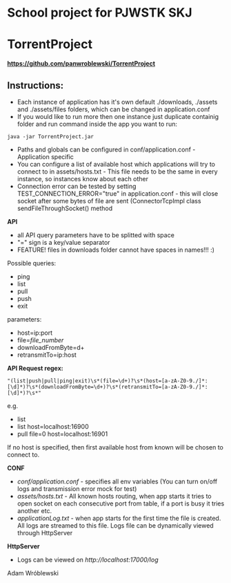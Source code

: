 # School project for PJWSTK SKJ 
# TorrentProject
**https://github.com/panwroblewski/TorrentProject**

Instructions:
-
- Each instance of application has it's own default ./downloads, ./assets and ./assets/files folders, which can be changed in application.conf
- If you would like to run more then one instance just duplicate containig folder and run command inside the app you want to run:
````
java -jar TorrentProject.jar
````
- Paths and globals can be configured in conf/application.conf - Application specific
- You can configure a list of available host which applications will try to connect to in assets/hosts.txt - This file needs to be the same in every instance, so instances know about each other
- Connection error can be tested by setting TEST_CONNECTION_ERROR="true" in application.conf - this will close socket after some bytes of file are sent (ConnectorTcpImpl class sendFileThroughSocket() method

**API**

- all API query parameters have to be splitted with space
- "=" sign is a key/value separator
- FEATURE! files in downloads folder cannot have spaces in names!!! :)

Possible queries:

- ping
- list
- pull
- push
- exit

parameters:

- host=ip:port
- file=_file_number_
- downloadFromByte=d+
- retransmitTo=ip:host

**API Request regex:**
````
"(list|push|pull|ping|exit)\s*(file=\d+)?\s*(host=[a-zA-Z0-9./]*:[\d]*)?\s*(downloadFromByte=\d+)?\s*(retransmitTo=[a-zA-Z0-9./]*:[\d]*)?\s*"
````
e.g.

- list
- list host=localhost:16900
- pull file=0 host=localhost:16901

If no host is specified, then first available host from known will be chosen to connect to.

**CONF**

- _conf/application.conf_ - specifies all env variables (You can turn on/off logs and transmission error mock for test)
- _assets/hosts.txt_ - All known hosts routing, when app starts it tries to open socket on each consecutive port from table, if a port is busy it tries another etc.
- _applicationLog.txt_ - when app starts for the first time the file is created. All logs are streamed to this file. Logs file can be dynamically viewed through HttpServer

**HttpServer**

- Logs can be viewed on _http://localhost:17000/log_ 



Adam Wróblewski